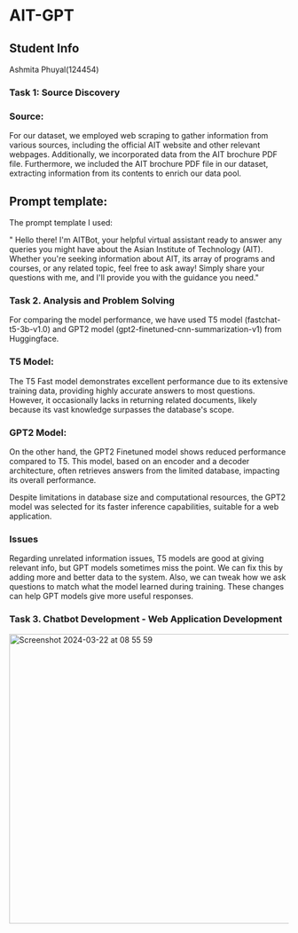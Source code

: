 # AIT-GPT

## Student Info

Ashmita Phuyal(124454)

### Task 1: Source Discovery <br>

### Source: 

For our dataset, we employed web scraping to gather information from various sources, including the official AIT website and other relevant webpages. Additionally, we incorporated data from the AIT brochure PDF file. Furthermore, we included the AIT brochure PDF file in our dataset, extracting information from its contents to enrich our data pool.

## Prompt template: 

The prompt template I used:

"   Hello there! I'm AITBot, your helpful virtual assistant ready to answer any queries
    you might have about the Asian Institute of Technology (AIT).
    Whether you're seeking information about AIT, its array of programs and courses,
    or any related topic, feel free to ask away!
    Simply share your questions with me,
    and I'll provide you with the guidance you need."

### Task 2. Analysis and Problem Solving

For comparing the model performance, we have used T5 model (fastchat-t5-3b-v1.0) and GPT2 model (gpt2-finetuned-cnn-summarization-v1) from Huggingface.

### T5 Model:

The T5 Fast model demonstrates excellent performance due to its extensive training data, providing highly accurate answers to most questions. However, it occasionally lacks in returning related documents, likely because its vast knowledge surpasses the database's scope. 

### GPT2 Model:

On the other hand, the GPT2 Finetuned model shows reduced performance compared to T5. This model, based on an encoder and a decoder architecture, often retrieves answers from the limited database, impacting its overall performance. 

Despite limitations in database size and computational resources, the GPT2 model was selected for its faster inference capabilities, suitable for a web application. 

### Issues

Regarding unrelated information issues,  T5 models are good at giving relevant info, but GPT models sometimes miss the point. We can fix this by adding more and better data to the system. Also, we can tweak how we ask questions to match what the model learned during training. These changes can help GPT models give more useful responses.

### Task 3. Chatbot Development - Web Application Development

<img width="522" alt="Screenshot 2024-03-22 at 08 55 59" src="https://github.com/ashmita-5/Assignment-7----AIT-GPT/assets/32629216/fa06129e-541e-4c2e-8ee0-f4f92e4698bc">


